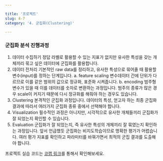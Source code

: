 ```yaml
---

title: '프로젝트'
slug: 4-7
category: '4. 군집화(Clustering)'

---
```


### 군집화 분석 진행과정 
1. 데이터 수집하기
정답 라벨로 활용할 수 있는 지표가 없지만 유사한 특성을 갖는 개체끼리 묶고 싶은 데이터에 군집화를 활용합니다. 
2. 데이터 전처리
기본적인 raw data를 정리하고, 유사한 특성으로 묶어줄 때 활용할 변수(input)를 정하는 단계입니다. 
	a. feature scaling
	변수데이터 간에 단위가 다르므로 이를 같은 범위의 값으로 정규화, 표준화 시켜줍니다. 
	b. encoding
	범주형 변수가 있을 때 이를 데이터를 숫자로 변환하는 과정입니다. 범주의 종류가 많은 경우 scale이 커지기 때문에 다시 정규화를 해줘야 하는 경우도 있습니다. 
3. Clustering
본격적인 군집화 과정입니다. 데이터의 특성, 얻고자 하는 최종 군집화 결과에 따라서 여러가지 군집화 종류 중에서 선택해야 합니다. 
4. Visualization
필수적인 과정은 아니지만, 시각적으로 유사한 개체들끼리 군집화가 잘 되었는지 확인할 수 있습니다. 
5. Evaluation
군집화가 잘 되었는지, 즉 유사한 특성의 개체끼리 잘 묶였는지 확인하는 과정입니다. 앞서 언급했듯 군집화는 비지도학습이므로 명확한 평가가 어렵습니다. 여러 평가 지표를 확인하고 파라미터를 바꿔가면서 최적의 군집 결과를 도출해야 합니다. 


프로젝트 실습 코드는 [코랩 링크](https://colab.research.google.com/drive/1tdY5nIEBIjbYB7mzZLt38fUqQeCvTzfg#scrollTo=mk5ruAO9QQB6&uniqifier=1)를 통해서 확인해보세요. 
